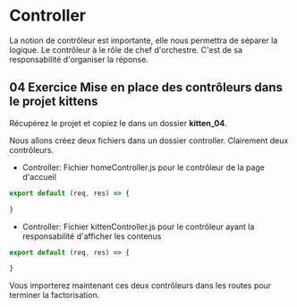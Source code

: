 # Controller

La notion de contrôleur est importante, elle nous permettra de séparer la logique. Le contrôleur à le rôle de chef d'orchestre. C'est de sa responsabilité d'organiser la réponse.

## 04 Exercice Mise en place des contrôleurs dans le projet kittens

Récupérez le projet et copiez le dans un dossier **kitten_04**.

Nous allons créez deux fichiers dans un dossier controller. Clairement deux contrôleurs.

- Controller: Fichier homeController.js pour le contrôleur de la page d'accueil

```js
export default (req, res) => {

}
```

- Controller: Fichier kittenController.js pour le contrôleur ayant la responsabilité d'afficher les contenus 

```js
export default (req, res) => {

}
```

Vous importerez maintenant ces deux contrôleurs dans les routes pour terminer la factorisation. 